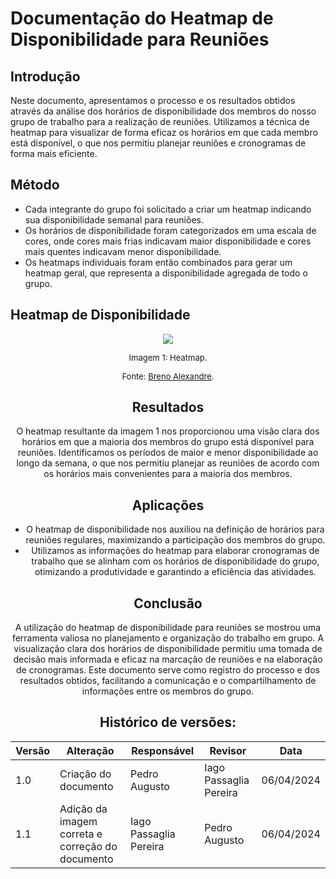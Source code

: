 # Documentação do Heatmap de Disponibilidade para Reuniões

## Introdução
Neste documento, apresentamos o processo e os resultados obtidos através da análise dos horários de disponibilidade dos membros do nosso grupo de trabalho para a realização de reuniões. Utilizamos a técnica de heatmap para visualizar de forma eficaz os horários em que cada membro está disponível, o que nos permitiu planejar reuniões e cronogramas de forma mais eficiente.

## Método
- Cada integrante do grupo foi solicitado a criar um heatmap indicando sua disponibilidade semanal para reuniões.
- Os horários de disponibilidade foram categorizados em uma escala de cores, onde cores mais frias indicavam maior disponibilidade e cores mais quentes indicavam menor disponibilidade.
- Os heatmaps individuais foram então combinados para gerar um heatmap geral, que representa a disponibilidade agregada de todo o grupo.

## Heatmap de Disponibilidade

<center>
<img src="https://github.com/Interacao-Humano-Computador/2024.1-SIGAA/blob/main/assets/heatmpappppp.png?raw=true" style="width:auto"/>

<font size="2"><p style="text-align: center">Imagem 1: Heatmap.</p></font>
  <font size="2"><p style="text-align: center">Fonte: [Breno Alexandre](https://github.com/brenoalexandre0).</p></font>
<center>


## Resultados
O heatmap resultante da imagem 1 nos proporcionou uma visão clara dos horários em que a maioria dos membros do grupo está disponível para reuniões. Identificamos os períodos de maior e menor disponibilidade ao longo da semana, o que nos permitiu planejar as reuniões de acordo com os horários mais convenientes para a maioria dos membros.

## Aplicações
- O heatmap de disponibilidade nos auxiliou na definição de horários para reuniões regulares, maximizando a participação dos membros do grupo.
- Utilizamos as informações do heatmap para elaborar cronogramas de trabalho que se alinham com os horários de disponibilidade do grupo, otimizando a produtividade e garantindo a eficiência das atividades.

## Conclusão
A utilização do heatmap de disponibilidade para reuniões se mostrou uma ferramenta valiosa no planejamento e organização do trabalho em grupo. A visualização clara dos horários de disponibilidade permitiu uma tomada de decisão mais informada e eficaz na marcação de reuniões e na elaboração de cronogramas. Este documento serve como registro do processo e dos resultados obtidos, facilitando a comunicação e o compartilhamento de informações entre os membros do grupo.

 ## Histórico de versões:
 
| Versão | Alteração | Responsável | Revisor | Data |
| - | - | - | - | - |
| 1.0 | Criação do documento| Pedro Augusto | Iago Passaglia Pereira | 06/04/2024|
| 1.1 | Adição da imagem correta e correção do documento| Iago Passaglia Pereira | Pedro Augusto | 06/04/2024|
